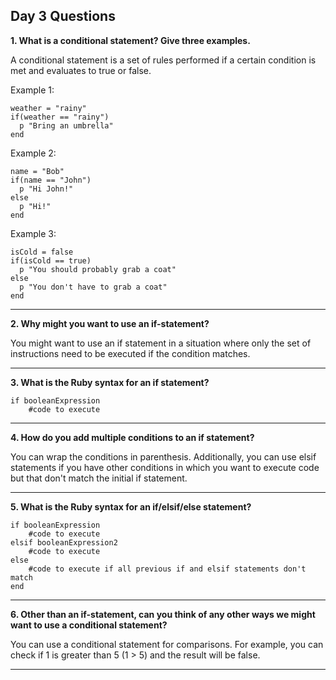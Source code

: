 ## Day 3 Questions

**1. What is a conditional statement? Give three examples.**

A conditional statement is a set of rules performed if a certain condition is met and evaluates to true or false.

Example 1:
```
weather = "rainy"
if(weather == "rainy")
  p "Bring an umbrella"
end
```

Example 2:
```
name = "Bob"
if(name == "John")
  p "Hi John!"
else
  p "Hi!"
end
```

Example 3:
```
isCold = false
if(isCold == true)
  p "You should probably grab a coat"
else
  p "You don't have to grab a coat"
end
```
***
**2. Why might you want to use an if-statement?**

You might want to use an if statement in a situation where only the set of instructions need to be executed if the condition matches.
***
**3. What is the Ruby syntax for an if statement?**
```
if booleanExpression
    #code to execute
```
***
**4. How do you add multiple conditions to an if statement?**

You can wrap the conditions in parenthesis. Additionally, you can use elsif statements if you have other conditions in which you want to execute code but that don't match the initial if statement.
***
**5. What is the Ruby syntax for an if/elsif/else statement?**
```
if booleanExpression
    #code to execute
elsif booleanExpression2
    #code to execute
else
    #code to execute if all previous if and elsif statements don't match
end
```
***
**6. Other than an if-statement, can you think of any other ways we might want to use a conditional statement?**

You can use a conditional statement for comparisons. For example, you can check if 1 is greater than 5 (1 > 5) and the result will be false.
***
